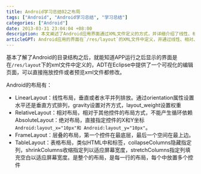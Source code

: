 ```yaml
---
title: Android学习总结02之布局
tags: ["Android", "Android学习总结", "学习总结"]
categories: ["Android"]
date: 2013-03-31 23:04:04 +08:00
description: 本文阐述了Android应用界面通过XML文件定义的方式，并详细介绍了线性、相对、绝对、帧以及表格等多种布局的类型与特性。
articleGPT: Android应用的界面在`/res/layout`的XML文件中定义，并通过线性、相对、绝对、帧和表格等多种布局类型来组织UI元素。
---
```


基本了解了Android的目录结构之后，就能知道APP运行之后显示的界面是在`/res/layout`下的xml文件中定义的，ADT在Eclipse中提供了一个可视化的编辑页面，可以直接拖放控件或者预览xml文件都修改。  

Android的布局有：

  * LinearLayout：线性布局，垂直或者水平并列排放。通过orientation属性设置水平还是垂直方式排列，gravity设置对齐方式，layout_weight设置权重
  * RelativeLayout：相对布局，相对于其他控件的布局方式，不能产生循环依赖 AbsoluteLayout：绝对布局，直接指定控件的X和Y坐标 `Android:layout_x="10px"和 Android:layout_y="10px"`。
  * FrameLayout：层叠的布局，第一个控件在最底层，最后一个空间在最上边。
  * TableLayout：表格布局，类似HTML中和标签，collapseColumns隐藏指定列，shrinkColumns收缩指定列以适应屏幕宽度，stretchColumns指定列填充空白以适应屏幕宽度。是整个的布局，是每一行的布局，每个中放置多个控件
